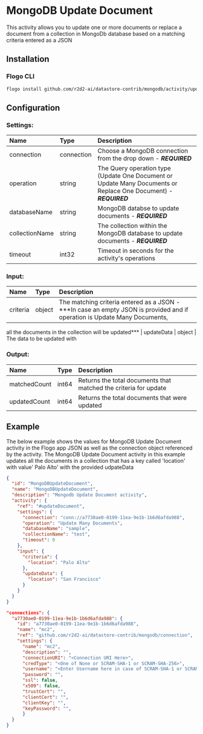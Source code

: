 <!--
title: MongoDB Update Document
weight: 4622
-->
# MongoDB Update Document
This activity allows you to update one or more documents or replace a document from a collection in MongoDb database based on a matching criteria entered as a JSON

## Installation

### Flogo CLI
```bash
flogo install github.com/r2d2-ai/datastore-contrib/mongodb/activity/updateDocument
```

## Configuration

### Settings:
| Name                   | Type       | Description
| :---                   | :---       | :---    
| connection             | connection | Choose a MongoDB connection from the drop down  - ***REQUIRED***
| operation              | string     | The Query operation type (Update One Document or Update Many Documents or Replace One Document) - ***REQUIRED***
| databaseName           | string     | MongoDB databse to update documents - ***REQUIRED***
| collectionName         | string     | The collection within the MongoDB database to update documents - ***REQUIRED***  
| timeout                | int32      | Timeout in seconds for the activity's operations

### Input: 

| Name               | Type   | Description
| :---               | :---   | :---  
| criteria           | object | The matching criteria entered as a JSON - ***In case an empty JSON is provided and if operation is Update Many Documents, 
all the documents in the collection will be updated***
| updateData         | object | The data to be updated  with


### Output: 

| Name         | Type   | Description
| :---         | :---   | :---
| matchedCount | int64  | Returns the total documents that matched the criteria for update
| updatedCount | int64  | Returns the total documents that were updated

## Example
The below example shows the values for MongoDB Update Document activity in the Flogo app JSON as well as the connection object referenced by the activity. The MongoDB Update Document activity in this example updates all the documents in a collection that has a key called 'location' with value' Palo Alto' with the provided udpateData

```json
{
  "id": "MongoDBUpdateDocument",
  "name": "MongoDBUpdateDocument",
  "description": "Mongodb Update Document activity",
  "activity": {
    "ref": "#updateDocument",
    "settings": {
      "connection": "conn://a7730ae0-0199-11ea-9e1b-1b6d6afda988",
      "operation": "Update Many Documents",
      "databaseName": "sample",
      "collectionName": "test",
      "timeout": 0
    },
    "input": {
      "criteria": {
        "location": "Palo Alto"
      },
      "updateData": {
        "location": "San Francisco"
      }
    }
  }
}

"connections": {
  "a7730ae0-0199-11ea-9e1b-1b6d6afda988": {
    "id": "a7730ae0-0199-11ea-9e1b-1b6d6afda988",
    "name": "mc2",
    "ref": "github.com/r2d2-ai/datastore-contrib/mongodb/connection",
    "settings": {
      "name": "mc2",
      "description": "",
      "connectionURI": "<Connection URI Here>",
      "credType": "<One of None or SCRAM-SHA-1 or SCRAM-SHA-256>",
      "username": "<Enter Username here in case of SCRAM-SHA-1 or SCRAM-SHA-256>",
      "password": "",
      "ssl": false,
      "x509": false,
      "trustCert": "",
      "clientCert": "",
      "clientKey": "",
      "keyPassword": "",
      }
  }
}
```